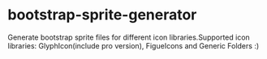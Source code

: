 bootstrap-sprite-generator
==========================

Generate bootstrap sprite files for different icon libraries.Supported icon libraries: GlyphIcon(include pro version), FigueIcons and Generic Folders :)